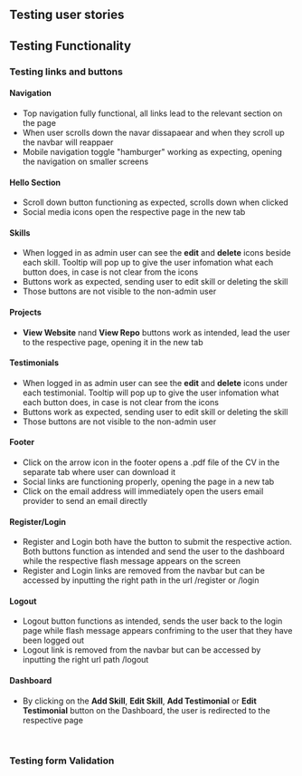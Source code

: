 ## Testing user stories



## Testing Functionality

 ### **Testing links and buttons**

#### Navigation

- Top navigation fully functional, all links lead to the relevant section on the page
- When user scrolls down the navar dissapaear and when they scroll up the navbar will reappaer
- Mobile navigation toggle "hamburger" working as expecting, opening the navigation on smaller screens


 #### Hello Section 

 - Scroll down button functioning as expected, scrolls down when clicked
 - Social media icons open the respective page in the new tab

 
#### Skills

- When logged in as admin user can see the **edit** and **delete** icons beside each skill. Tooltip will pop up to give the user infomation what each button does, in case is not clear from the icons
- Buttons work as expected, sending user to edit skill or deleting the skill
- Those buttons are not visible to the non-admin user 

#### Projects 

- **View Website** nand **View Repo** buttons work as intended, lead the user to the respective page, opening it in the new tab

#### Testimonials

- When logged in as admin user can see the **edit** and **delete** icons under each testimonial. Tooltip will pop up to give the user infomation what each button does, in case is not clear from the icons
- Buttons work as expected, sending user to edit skill or deleting the skill
- Those buttons are not visible to the non-admin user 

#### Footer 
 - Click on the arrow icon in the footer opens a .pdf file of the CV in the separate tab where user can download it
- Social links are functioning properly, opening the page in a new tab
- Click on the email address will immediately open the users email provider to send an email directly

#### Register/Login

- Register and Login both have the button to submit the respective action. Both buttons function as intended and send the user to the dashboard while the respective flash message appears on the screen 
- Register and Login links are  removed from the navbar but can be accessed by inputting the right path in the url  /register or /login

#### Logout

- Logout button functions as intended, sends the user back to the login page while flash message appears confriming to the user that they have been logged out
- Logout link is removed from the navbar but can be accessed by inputting the right url path /logout

#### Dashboard

- By clicking on the **Add Skill**, **Edit Skill**, **Add Testimonial** or **Edit Testimonial** button on the Dashboard, the user is redirected to the respective page

<br>  

 ### **Testing form Validation**